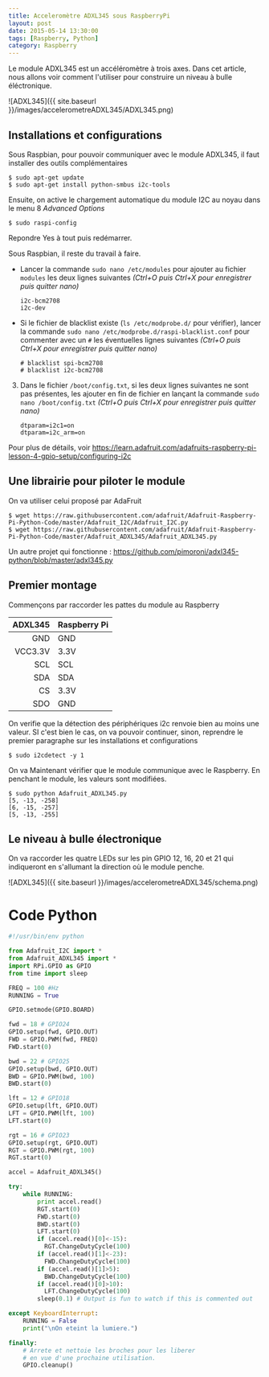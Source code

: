 ```yaml
---
title: Acceleromètre ADXL345 sous RaspberryPi
layout: post
date: 2015-05-14 13:30:00
tags: [Raspberry, Python]
category: Raspberry
---
```


Le module ADXL345 est un accéléromètre à trois axes.
Dans cet article, nous allons voir comment l'utiliser pour construire un
niveau à bulle éléctronique.

![ADXL345]({{ site.baseurl }}/images/accelerometreADXL345/ADXL345.png)

## Installations et configurations

Sous Raspbian, pour pouvoir communiquer avec le module ADXL345,
il faut installer des outils complémentaires

```
$ sudo apt-get update
$ sudo apt-get install python-smbus i2c-tools
```

Ensuite, on active le chargement automatique du module I2C au noyau
dans le menu 8 *Advanced Options* 

```
$ sudo raspi-config
```

Repondre Yes à tout puis redémarrer.

Sous Raspbian, il reste du travail à faire.

- Lancer la commande `sudo nano /etc/modules` pour ajouter au fichier
  `modules` les deux lignes suivantes 
  *(Ctrl+O puis Ctrl+X pour enregistrer puis quitter nano)*

  ```
  i2c-bcm2708 
  i2c-dev
  ```
- Si le fichier de blacklist existe
  (`ls /etc/modprobe.d/` pour vérifier),
   lancer la commande `sudo nano /etc/modprobe.d/raspi-blacklist.conf` 
   pour commenter avec un `#` les éventuelles
   lignes suivantes 
   *(Ctrl+O puis Ctrl+X pour enregistrer puis quitter nano)*

   ```
   # blacklist spi-bcm2708
   # blacklist i2c-bcm2708
   ```
3. Dans le fichier `/boot/config.txt`, si les deux lignes suivantes ne sont pas présentes,
   les ajouter en fin de fichier en lançant la commande `sudo nano /boot/config.txt`
   *(Ctrl+O puis Ctrl+X pour enregistrer puis quitter nano)*

   ```
   dtparam=i2c1=on
   dtparam=i2c_arm=on
   ```


Pour plus de détails, voir https://learn.adafruit.com/adafruits-raspberry-pi-lesson-4-gpio-setup/configuring-i2c


## Une librairie pour piloter le module

On va utiliser celui proposé par AdaFruit

```
$ wget https://raw.githubusercontent.com/adafruit/Adafruit-Raspberry-Pi-Python-Code/master/Adafruit_I2C/Adafruit_I2C.py
$ wget https://raw.githubusercontent.com/adafruit/Adafruit-Raspberry-Pi-Python-Code/master/Adafruit_ADXL345/Adafruit_ADXL345.py
```

Un autre projet qui fonctionne :
https://github.com/pimoroni/adxl345-python/blob/master/adxl345.py


## Premier montage

Commençons par raccorder les pattes du module au Raspberry

   ADXL345 | Raspberry Pi
----------:|:------------
      GND  | GND
  VCC3.3V  | 3.3V
      SCL  | SCL
      SDA  | SDA
       CS  | 3.3V
      SDO  | GND

On verifie que la détection des périphériques i2c renvoie bien au moins une
valeur. SI c'est bien le cas, on va pouvoir continuer, sinon, reprendre le
premier paragraphe sur les installations et configurations

```
$ sudo i2cdetect -y 1
```


On va Maintenant vérifier que le module communique avec le Raspberry. En
penchant le module, les valeurs sont modifiées.

```
$ sudo python Adafruit_ADXL345.py
[5, -13, -258]
[6, -15, -257]
[5, -13, -255]
```

## Le niveau à bulle électronique

On va raccorder les quatre LEDs sur les pin GPIO 12, 16, 20 et 21
qui indiqueront en s'allumant la direction où le module penche.

![ADXL345]({{ site.baseurl }}/images/accelerometreADXL345/schema.png)

# Code Python

```python
#!/usr/bin/env python

from Adafruit_I2C import *
from Adafruit_ADXL345 import *
import RPi.GPIO as GPIO
from time import sleep

FREQ = 100 #Hz 
RUNNING = True

GPIO.setmode(GPIO.BOARD)

fwd = 18 # GPIO24
GPIO.setup(fwd, GPIO.OUT)
FWD = GPIO.PWM(fwd, FREQ)
FWD.start(0)

bwd = 22 # GPIO25
GPIO.setup(bwd, GPIO.OUT)
BWD = GPIO.PWM(bwd, 100)
BWD.start(0) 

lft = 12 # GPIO18 
GPIO.setup(lft, GPIO.OUT)
LFT = GPIO.PWM(lft, 100) 
LFT.start(0)

rgt = 16 # GPIO23
GPIO.setup(rgt, GPIO.OUT)
RGT = GPIO.PWM(rgt, 100)
RGT.start(0)

accel = Adafruit_ADXL345()

try:
    while RUNNING:
        print accel.read()
        RGT.start(0)
        FWD.start(0)
        BWD.start(0)
        LFT.start(0)
        if (accel.read()[0]<-15):
          RGT.ChangeDutyCycle(100)
        if (accel.read()[1]<-23):
          FWD.ChangeDutyCycle(100)
        if (accel.read()[1]>5):
          BWD.ChangeDutyCycle(100)
        if (accel.read()[0]>10):
          LFT.ChangeDutyCycle(100)
        sleep(0.1) # Output is fun to watch if this is commented out

except KeyboardInterrupt:
    RUNNING = False
    print("\nOn eteint la lumiere.")

finally:
    # Arrete et nettoie les broches pour les liberer
    # en vue d'une prochaine utilisation.
    GPIO.cleanup()
```

